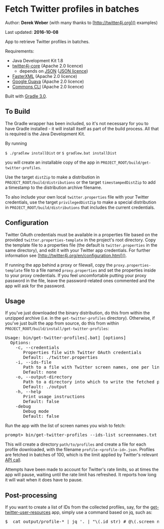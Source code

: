# Fetch Twitter profiles in batches

Author: **Derek Weber** (with many thanks to [http://twitter4j.org]() examples)

Last updated: **2016-10-08**

App to retrieve Twitter profiles in batches.

Requirements:
 + Java Development Kit 1.8
 + [twitter4j-core](http://twitter4j.org) (Apache 2.0 licence)
   + depends on [JSON](http://json.org) ([JSON licence](http://www.json.org/license.html))
 + [FasterXML](http://wiki.fasterxml.com/JacksonHome) (Apache 2.0 licence)
 + [Google Guava](https://github.com/google/guava) (Apache 2.0 licence)
 + [Commons CLI](https://commons.apache.org/cli) (Apache 2.0 licence)

Built with [Gradle 3.0](http://gradle.org).

## To Build

The Gradle wrapper has been included, so it's not necessary for you to have Gradle
installed - it will install itself as part of the build process. All that is required is
the Java Development Kit.

By running

`$ ./gradlew installDist` or `$ gradlew.bat installDist`

you will create an installable copy of the app in `PROJECT_ROOT/build/get-twitter-profiles`.

Use the target `distZip` to make a distribution in `PROJECT_ROOT/build/distributions`
or the target `timestampedDistZip` to add a timestamp to the distribution archive filename.

To also include your own local `twitter.properties` file with your Twitter credentials,
use the target `privilegedDistZip` to make a special distribution in
`PROJECT_ROOT/build/distributions` that includes the current credentials.


## Configuration

Twitter OAuth credentials must be available in a properties file based on the
provided `twitter.properties-template` in the project's root directory. Copy the
template file to a properties file (the default is `twitter.properties` in the same
directory), and edit it with your Twitter app credentials. For further information see
[http://twitter4j.org/en/configuration.html]().

If running the app behind a proxy or filewall, copy the `proxy.properties-template`
file to a file named `proxy.properties` and set the properties inside to your proxy
credentials. If you feel uncomfortable putting your proxy password in the file, leave
the password-related ones commented and the app will ask for the password.

## Usage
If you've just downloaded the binary distribution, do this from within the unzipped
archive (i.e. in the `get-twitter-profiles` directory). Otherwise, if you've just built
the app from source, do this from within `PROJECT_ROOT/build/install/get-twitter-profiles`:
<pre>
Usage: bin/get-twitter-profiles[.bat] [options]
  Options:
    -c, --credentials
       Properties file with Twitter OAuth credentials
       Default: ./twitter.properties
    -i, --ids-file
       Path to a file with Twitter screen names, one per line
       Default: none
    -o, --output-directory
       Path to a directory into which to write the fetched profiles
       Default: ./output
    -h, --help
       Print usage instructions
       Default: false
    -debug
       Debug mode
       Default: false
</pre>

Run the app with the list of screen names you wish to fetch:
<pre>
prompt> bin/get-twitter-profiles --ids-list screennames.txt -o path/to/profiles -debug
</pre>

This will create a directory `path/to/profiles` and create a file for each
profile downloaded, with the filename `profile-<profile-id>.json`. Profiles are
fetched in batches of 100, which is the limit applied by Twitter's relevant
[API call](https://dev.twitter.com/rest/reference/get/users/lookup).

Attempts have been made to account for Twitter's rate limits, so at times the
app will pause, waiting until the rate limit has refreshed. It reports how long
it will wait when it does have to pause.

## Post-processing

If you want to create a list of IDs from the collected profiles, say, for the
[get-twitter-user-resources](https://github.com/weberdc/get-twitter-user-resources)
app, simply use a command based on jq, such as:
<pre>
$  cat output/profile-* | jq '. | "\(.id_str) # @\(.screen_name)"' | tr -d '"' > my_ids.txt
</pre>
